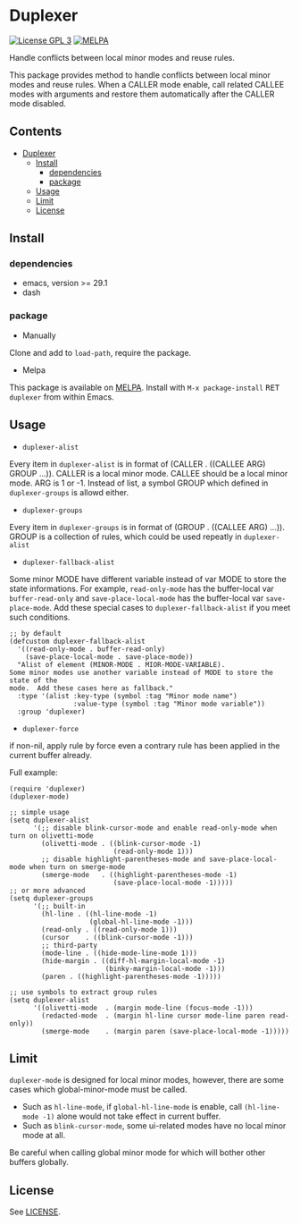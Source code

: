 # Duplexer

[![License GPL 3](https://img.shields.io/badge/license-GPL_3-green.svg?style=flat)](LICENSE)
[![MELPA](http://melpa.org/packages/duplexer-badge.svg)](http://melpa.org/#/duplexer)

Handle conflicts between local minor modes and reuse rules.

This package provides method to handle conflicts between local minor modes and reuse rules.
When a CALLER mode enable, call related CALLEE modes with arguments and restore them
automatically after the CALLER mode disabled.

<!-- markdown-toc start -->

## Contents

- [Duplexer](#duplexer)
  - [Install](#install)
    - [dependencies](#dependencies)
    - [package](#package)
  - [Usage](#usage)
  - [Limit](#limit)
  - [License](#license)

<!-- markdown-toc end -->

## Install

### dependencies

- emacs, version >= 29.1
- dash

### package

- Manually

Clone and add to `load-path`, require the package.

- Melpa

This package is available on [MELPA][melpa].
Install with `M-x package-install` <kbd>RET</kbd> `duplexer` from within Emacs.

## Usage

- `duplexer-alist`

Every item in `duplexer-alist` is in format of (CALLER . ((CALLEE ARG) GROUP ...)).
CALLER is a local minor mode.
CALLEE should be a local minor mode. ARG is 1 or -1.
Instead of list, a symbol GROUP which defined in `duplexer-groups` is allowd either.

- `duplexer-groups`

Every item in `duplexer-groups` is in format of (GROUP . ((CALLEE ARG) ...)).
GROUP is a collection of rules, which could be used repeatly in `duplexer-alist`

- `duplexer-fallback-alist`

Some minor MODE have different variable instead of var MODE to store the state informations. For example, `read-only-mode` has the buffer-local var `buffer-read-only` and `save-place-local-mode` has the buffer-local var `save-place-mode`. Add these special cases to `duplexer-fallback-alist` if you meet such conditions.

```emacs-lisp
;; by default
(defcustom duplexer-fallback-alist
  '((read-only-mode . buffer-read-only)
    (save-place-local-mode . save-place-mode))
  "Alist of element (MINOR-MODE . MIOR-MODE-VARIABLE).
Some minor modes use another variable instead of MODE to store the state of the
mode.  Add these cases here as fallback."
  :type '(alist :key-type (symbol :tag "Minor mode name")
                :value-type (symbol :tag "Minor mode variable"))
  :group 'duplexer)
```

- `duplexer-force`

if non-nil, apply rule by force even a contrary rule has been applied in the current buffer already.

Full example:

```emacs-lisp
(require 'duplexer)
(duplexer-mode)

;; simple usage
(setq duplexer-alist
      '(;; disable blink-cursor-mode and enable read-only-mode when turn on olivetti-mode
        (olivetti-mode . ((blink-cursor-mode -1)
                          (read-only-mode 1)))
        ;; disable highlight-parentheses-mode and save-place-local-mode when turn on smerge-mode
        (smerge-mode   . ((highlight-parentheses-mode -1)
                          (save-place-local-mode -1)))))
;; or more advanced
(setq duplexer-groups
      '(;; built-in
        (hl-line . ((hl-line-mode -1)
                    (global-hl-line-mode -1)))
        (read-only . ((read-only-mode 1)))
        (cursor    . ((blink-cursor-mode -1)))
        ;; third-party
        (mode-line . ((hide-mode-line-mode 1)))
        (hide-margin . ((diff-hl-margin-local-mode -1)
                        (binky-margin-local-mode -1)))
        (paren . ((highlight-parentheses-mode -1)))))

;; use symbols to extract group rules
(setq duplexer-alist
      '((olivetti-mode  . (margin mode-line (focus-mode -1)))
        (redacted-mode  . (margin hl-line cursor mode-line paren read-only))
        (smerge-mode    . (margin paren (save-place-local-mode -1)))))
```

## Limit

`duplexer-mode` is designed for local minor modes, however, there are some cases which
global-minor-mode must be called.

- Such as `hl-line-mode`, if `global-hl-line-mode` is enable, call `(hl-line-mode -1)` alone would not take effect in current buffer.
- Such as `blink-cursor-mode`, some ui-related modes have no local minor mode at all.

Be careful when calling global minor mode for which will bother other buffers globally.

## License

See [LICENSE](LICENSE).

[melpa]: http://melpa.org/#/duplexer
